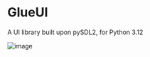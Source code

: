 # GlueUI
A UI library built upon pySDL2, for Python 3.12

![image](https://github.com/user-attachments/assets/d2dfdb81-9ca4-480f-b796-52e4a86083de)
